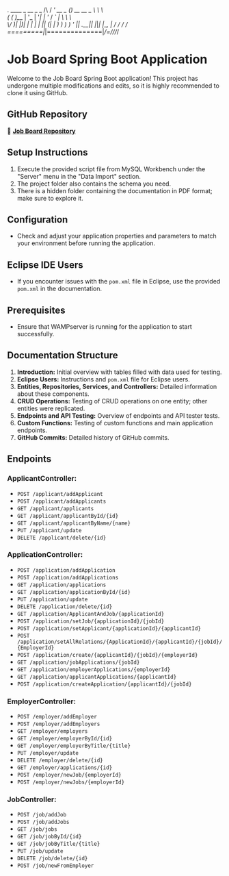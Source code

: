   .   ____          _            __ _ _
 /\\ / ___'_ __ _ _(_)_ __  __ _ \ \ \ \
( ( )\___ | '_ | '_| | '_ \/ _` | \ \ \ \
 \\/  ___)| |_)| | | | | || (_| |  ) ) ) )
  '  |____| .__|_| |_|_| |_\__, | / / / /
 =========|_|==============|___/=/_/_/_/

# Job Board Spring Boot Application

Welcome to the Job Board Spring Boot application! This project has undergone multiple modifications and edits, so it is highly recommended to clone it using GitHub.

## GitHub Repository

🔗 **[Job Board Repository](https://github.com/MohammadRauf0/job_board.git)**

## Setup Instructions

1. Execute the provided script file from MySQL Workbench under the "Server" menu in the "Data Import" section.
2. The project folder also contains the schema you need.
3. There is a hidden folder containing the documentation in PDF format; make sure to explore it.

## Configuration

- Check and adjust your application properties and parameters to match your environment before running the application.

## Eclipse IDE Users

- If you encounter issues with the `pom.xml` file in Eclipse, use the provided `pom.xml` in the documentation.

## Prerequisites

- Ensure that WAMPserver is running for the application to start successfully.

## Documentation Structure

1. **Introduction:** Initial overview with tables filled with data used for testing.
2. **Eclipse Users:** Instructions and `pom.xml` file for Eclipse users.
3. **Entities, Repositories, Services, and Controllers:** Detailed information about these components.
4. **CRUD Operations:** Testing of CRUD operations on one entity; other entities were replicated.
5. **Endpoints and API Testing:** Overview of endpoints and API tester tests.
6. **Custom Functions:** Testing of custom functions and main application endpoints.
7. **GitHub Commits:** Detailed history of GitHub commits.

## Endpoints

### ApplicantController:

- `POST /applicant/addApplicant`
- `POST /applicant/addApplicants`
- `GET /applicant/applicants`
- `GET /applicant/applicantById/{id}`
- `GET /applicant/applicantByName/{name}`
- `PUT /applicant/update`
- `DELETE /applicant/delete/{id}`

### ApplicationController:

- `POST /application/addApplication`
- `POST /application/addApplications`
- `GET /application/applications`
- `GET /application/applicationById/{id}`
- `PUT /application/update`
- `DELETE /application/delete/{id}`
- `GET /application/ApplicantAndJob/{applicationId}`
- `POST /application/setJob/{applicationId}/{jobId}`
- `POST /application/setApplicant/{applicationId}/{applicantId}`
- `POST /application/setAllRelations/{ApplicationId}/{applicantId}/{jobId}/{EmployerId}`
- `POST /application/create/{applicantId}/{jobId}/{employerId}`
- `GET /application/jobApplications/{jobId}`
- `GET /application/employerApplications/{employerId}`
- `GET /application/applicantApplications/{applicantId}`
- `POST /application/createApplication/{applicantId}/{jobId}`

### EmployerController:

- `POST /employer/addEmployer`
- `POST /employer/addEmployers`
- `GET /employer/employers`
- `GET /employer/employerById/{id}`
- `GET /employer/employerByTitle/{title}`
- `PUT /employer/update`
- `DELETE /employer/delete/{id}`
- `GET /employer/applications/{id}`
- `POST /employer/newJob/{employerId}`
- `POST /employer/newJobs/{employerId}`

### JobController:

- `POST /job/addJob`
- `POST /job/addJobs`
- `GET /job/jobs`
- `GET /job/jobById/{id}`
- `GET /job/jobByTitle/{title}`
- `PUT /job/update`
- `DELETE /job/delete/{id}`
- `POST /job/newFromEmployer`
